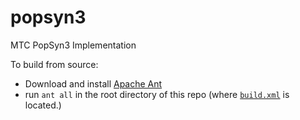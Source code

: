 popsyn3
=======

MTC PopSyn3 Implementation

To build from source:
* Download and install [Apache Ant](http://ant.apache.org)
* run `ant all` in the root directory of this repo (where [`build.xml`](build.xml) is located.)

